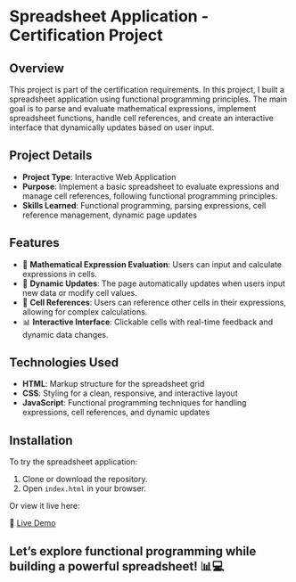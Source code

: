 # Spreadsheet Application - Certification Project

## Overview
This project is part of the certification requirements. In this project, I built a spreadsheet application using functional programming principles. The main goal is to parse and evaluate mathematical expressions, implement spreadsheet functions, handle cell references, and create an interactive interface that dynamically updates based on user input.

## Project Details
- **Project Type**: Interactive Web Application
- **Purpose**: Implement a basic spreadsheet to evaluate expressions and manage cell references, following functional programming principles.
- **Skills Learned**: Functional programming, parsing expressions, cell reference management, dynamic page updates

## Features
- 🧮 **Mathematical Expression Evaluation**: Users can input and calculate expressions in cells.
- 🔄 **Dynamic Updates**: The page automatically updates when users input new data or modify cell values.
- 🔗 **Cell References**: Users can reference other cells in their expressions, allowing for complex calculations.
- 📊 **Interactive Interface**: Clickable cells with real-time feedback and dynamic data changes.

## Technologies Used
- **HTML**: Markup structure for the spreadsheet grid
- **CSS**: Styling for a clean, responsive, and interactive layout
- **JavaScript**: Functional programming techniques for handling expressions, cell references, and dynamic updates

## Installation
To try the spreadsheet application:

1. Clone or download the repository.
2. Open `index.html` in your browser.

Or view it live here:

🔗 [Live Demo](https://abdallahbenj.github.io/Functional-programming-spreadsheet/)

## Let’s explore functional programming while building a powerful spreadsheet! 📊💻
